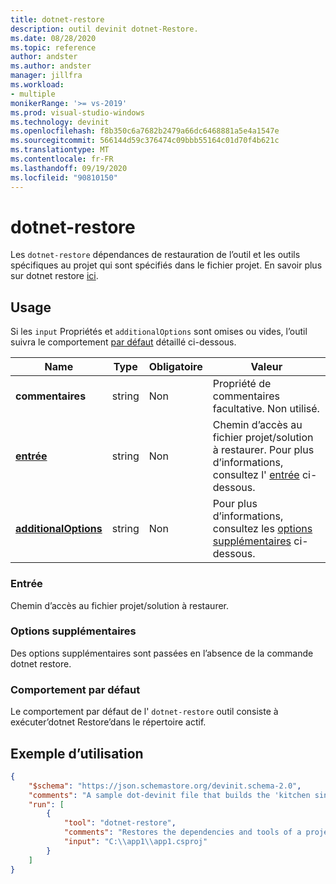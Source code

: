 ```yaml
---
title: dotnet-restore
description: outil devinit dotnet-Restore.
ms.date: 08/28/2020
ms.topic: reference
author: andster
ms.author: andster
manager: jillfra
ms.workload:
- multiple
monikerRange: '>= vs-2019'
ms.prod: visual-studio-windows
ms.technology: devinit
ms.openlocfilehash: f8b350c6a7682b2479a66dc6468881a5e4a1547e
ms.sourcegitcommit: 566144d59c376474c09bbb55164c01d70f4b621c
ms.translationtype: MT
ms.contentlocale: fr-FR
ms.lasthandoff: 09/19/2020
ms.locfileid: "90810150"
---
```

# <a name="dotnet-restore"></a>dotnet-restore

Les `dotnet-restore` dépendances de restauration de l’outil et les outils spécifiques au projet qui sont spécifiés dans le fichier projet. En savoir plus sur dotnet restore [ici](https://docs.microsoft.com/dotnet/core/tools/dotnet-restore).

## <a name="usage"></a>Usage

Si les `input` Propriétés et `additionalOptions` sont omises ou vides, l’outil suivra le comportement [par défaut](#default-behavior) détaillé ci-dessous.

| Name                                             | Type   | Obligatoire | Valeur                                                                                |
|--------------------------------------------------|--------|----------|--------------------------------------------------------------------------------------|
| **commentaires**                                     | string | Non       | Propriété de commentaires facultative. Non utilisé.                                                |
| [**entrée**](#input)                              | string | Non       | Chemin d’accès au fichier projet/solution à restaurer. Pour plus d’informations, consultez l' [entrée](#input) ci-dessous. |
| [**additionalOptions**](#additional-options)     | string | Non       | Pour plus d’informations, consultez les [options supplémentaires](#additional-options) ci-dessous.                     |

### <a name="input"></a>Entrée

Chemin d’accès au fichier projet/solution à restaurer.

### <a name="additional-options"></a>Options supplémentaires

Des options supplémentaires sont passées en l’absence de la commande dotnet restore.

### <a name="default-behavior"></a>Comportement par défaut

Le comportement par défaut de l' `dotnet-restore` outil consiste à exécuter’dotnet Restore’dans le répertoire actif.

## <a name="example-usage"></a>Exemple d’utilisation

```json
{
    "$schema": "https://json.schemastore.org/devinit.schema-2.0",
    "comments": "A sample dot-devinit file that builds the 'kitchen sink'",
    "run": [
        {
            "tool": "dotnet-restore",
            "comments": "Restores the dependencies and tools of a project using dotnet core.",
            "input": "C:\\app1\\app1.csproj"
        }
    ]
}
```
